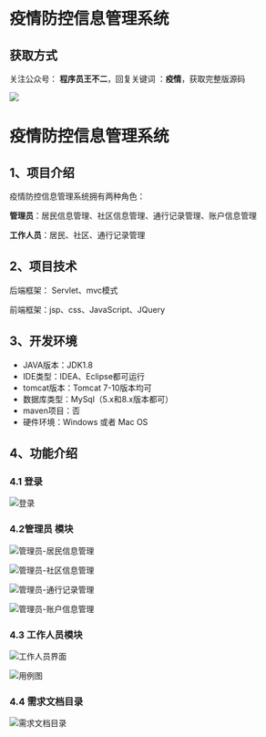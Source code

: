 # 疫情防控信息管理系统

## 获取方式

关注公众号： **程序员王不二**，回复关键词  ：**疫情**，获取完整版源码

 ![](https://www.codeshop.fun/Typora-Images/202205281253739.png)




# 疫情防控信息管理系统

## 1、项目介绍

疫情防控信息管理系统拥有两种角色：

**管理员**：居民信息管理、社区信息管理、通行记录管理、账户信息管理

**工作人员**：居民、社区、通行记录管理


## 2、项目技术

后端框架： Servlet、mvc模式

前端框架：jsp、css、JavaScript、JQuery

## 3、开发环境

- JAVA版本：JDK1.8
- IDE类型：IDEA、Eclipse都可运行
- tomcat版本：Tomcat 7-10版本均可
- 数据库类型：MySql（5.x和8.x版本都可） 
- maven项目：否
- 硬件环境：Windows 或者 Mac OS


## 4、功能介绍

### 4.1 登录

![登录](https://www.codeshop.fun/Typora-Images/202207122008370.jpg)

### 4.2管理员 模块

![管理员-居民信息管理](https://www.codeshop.fun/Typora-Images/202207122008557.jpg)

![管理员-社区信息管理](https://www.codeshop.fun/Typora-Images/202207122008635.jpg)

![管理员-通行记录管理](https://www.codeshop.fun/Typora-Images/202207122008345.jpg)

![管理员-账户信息管理](https://www.codeshop.fun/Typora-Images/202207122008933.jpg)

### 4.3 工作人员模块

![工作人员界面](https://www.codeshop.fun/Typora-Images/202207122008737.jpg)

![用例图](https://www.codeshop.fun/Typora-Images/202207122008120.png)

### 4.4 需求文档目录

![需求文档目录](https://www.codeshop.fun/Typora-Images/202207122008630.jpg)


